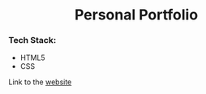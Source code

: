<h1 align="center">Personal Portfolio</h1>

### Tech Stack:

* HTML5
* CSS

Link to the [website](https://piyushahir28.netlify.app/)